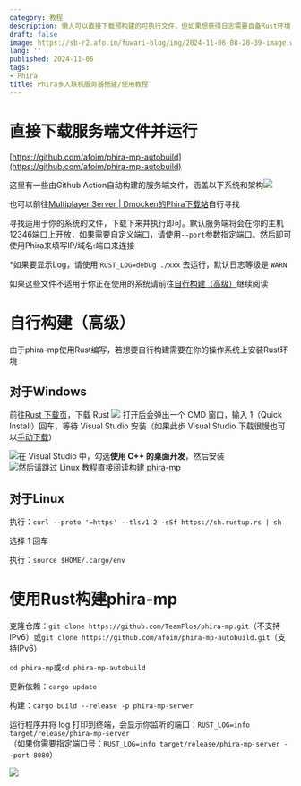 ```yaml
---
category: 教程
description: 懒人可以直接下载预构建的可执行文件，但如果想获得日志需要自备Rust环境
draft: false
image: https://sb-r2.afo.im/fuwari-blog/img/2024-11-06-08-20-39-image.webp
lang: ''
published: 2024-11-06
tags:
- Phira
title: Phira多人联机服务器搭建/使用教程
---
```

# 直接下载服务端文件并运行

[https://github.com/afoim/phira-mp-autobuild](https://github.com/afoim/phira-mp-autobuild)

这里有一些由Github Action自动构建的服务端文件，涵盖以下系统和架构![](https://sb-r2.afo.im/fuwari-blog/img/2024-11-06-08-28-34-image.webp)

也可以前往[Multiplayer Server | Dmocken的Phira下载站](https://phira.dmocken.top/Multiplayer%20Server%E5%A4%9A%E4%BA%BA%E6%B8%B8%E6%88%8F%E6%9C%8D%E5%8A%A1%E5%99%A8)自行寻找

寻找适用于你的系统的文件，下载下来并执行即可。默认服务端将会在你的主机12346端口上开放，如果需要自定义端口，请使用`--port`参数指定端口。然后即可使用Phira来填写IP/域名:端口来连接

*如果要显示Log，请使用 `RUST_LOG=debug ./xxx` 去运行，默认日志等级是 `WARN`

如果这些文件不适用于你正在使用的系统请前往[自行构建（高级）](#自行构建高级)继续阅读

# 自行构建（高级）

由于phira-mp使用Rust编写，若想要自行构建需要在你的操作系统上安装Rust环境

## 对于Windows

前往[Rust 下载页](https://www.rust-lang.org/zh-CN/learn/get-started)，下载 Rust  ![](https://sb-r2.afo.im/fuwari-blog/img/2024-11-06-09-57-44-6b333b87e835dfa299b0c3c95e5ea4e0.webp)
打开后会弹出一个 CMD 窗口，输入 1（Quick Install）回车，等待 Visual Studio 安装（如果此步 Visual Studio 下载很慢也可以[手动下载](https://visualstudio.microsoft.com/zh-hans/downloads/)）  

![](https://sb-r2.afo.im/fuwari-blog/img/2024-11-06-09-57-49-61b4d36dc8cd1ce47da66be5e2a920cd.webp)在 Visual Studio 中，勾选**使用 C++ 的桌面开发**，然后安装  
![](https://sb-r2.afo.im/fuwari-blog/img/2024-11-06-09-58-05-390c775c83dc245b0690fda699bfee5f.webp)然后请跳过 Linux 教程直接阅读[构建 phira-mp]()

## 对于Linux

执行：`curl --proto '=https' --tlsv1.2 -sSf https://sh.rustup.rs | sh`

选择 1 回车

执行：`source $HOME/.cargo/env`

# 使用Rust构建phira-mp

克隆仓库：`git clone https://github.com/TeamFlos/phira-mp.git`（不支持IPv6）或`git clone https://github.com/afoim/phira-mp-autobuild.git`（支持IPv6）

`cd phira-mp`或`cd phira-mp-autobuild`

更新依赖：`cargo update`

构建：`cargo build --release -p phira-mp-server`

运行程序并将 log 打印到终端，会显示你监听的端口：`RUST_LOG=info target/release/phira-mp-server`  
（如果你需要指定端口号：`RUST_LOG=info target/release/phira-mp-server --port 8080`）

![](https://sb-r2.afo.im/fuwari-blog/img/2024-11-06-10-14-36-0dce4358b21773ae1261e7fc39339c32.webp)
